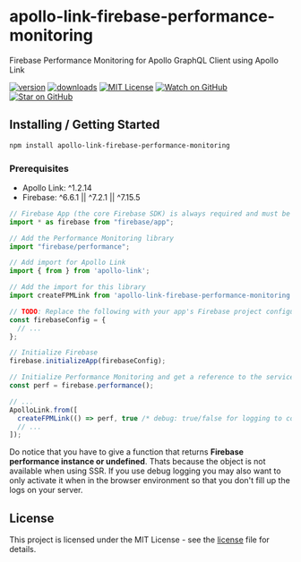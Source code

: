 # apollo-link-firebase-performance-monitoring

Firebase Performance Monitoring for Apollo GraphQL Client using Apollo Link

[![version][version-badge]][package]
[![downloads][downloads-badge]][npmtrends]
[![MIT License][license-badge]][LICENSE]
[![Watch on GitHub][github-watch-badge]][github-watch]
[![Star on GitHub][github-star-badge]][github-star]

## Installing / Getting Started

```sh
npm install apollo-link-firebase-performance-monitoring
```

### Prerequisites

* Apollo Link: ^1.2.14
* Firebase: ^6.6.1 || ^7.2.1 || ^7.15.5

```ts
// Firebase App (the core Firebase SDK) is always required and must be listed first
import * as firebase from "firebase/app";

// Add the Performance Monitoring library
import "firebase/performance";

// Add import for Apollo Link
import { from } from 'apollo-link';

// Add the import for this library
import createFPMLink from 'apollo-link-firebase-performance-monitoring';

// TODO: Replace the following with your app's Firebase project configuration
const firebaseConfig = {
  // ...
};

// Initialize Firebase
firebase.initializeApp(firebaseConfig);

// Initialize Performance Monitoring and get a reference to the service
const perf = firebase.performance();

// ...
ApolloLink.from([
  createFPMLink(() => perf, true /* debug: true/false for logging to console */),
  // ...
]);
```
Do notice that you have to give a function that returns **Firebase performance instance or undefined**. Thats because the object is not available when using SSR.
If you use debug logging you may also want to only activate it when in the browser environment so that you don't fill up the logs on your server.

## License

This project is licensed under the MIT License - see the 
[license] file for details.

[npm]: https://www.npmjs.com/
[package]: https://www.npmjs.com/package/apollo-link-firebase-performance-monitoring
[downloads-badge]: https://img.shields.io/npm/dm/apollo-link-firebase-performance-monitoring.svg?style=flat-square
[npmtrends]: http://www.npmtrends.com/apollo-link-firebase-performance-monitoring
[version-badge]: https://img.shields.io/npm/v/apollo-link-firebase-performance-monitoring.svg?style=flat-square
[license-badge]: https://img.shields.io/npm/l/apollo-link-firebase-performance-monitoring.svg?style=flat-square
[license]: https://github.com/Gerrel/apollo-link-firebase-performance-monitoring/blob/master/LICENSE.md
[github-watch-badge]: https://img.shields.io/github/watchers/Gerrel/apollo-link-firebase-performance-monitoring.svg?style=social
[github-watch]: https://github.com/Gerrel/apollo-link-firebase-performance-monitoring/watchers
[github-star-badge]: https://img.shields.io/github/stars/Gerrel/apollo-link-firebase-performance-monitoring.svg?style=social
[github-star]: https://github.com/Gerrel/apollo-link-firebase-performance-monitoring/stargazers
[releases]: https://github.com/Gerrel/apollo-link-firebase-performance-monitoring/releases